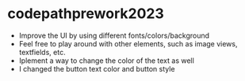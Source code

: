 # codepathprework2023

- Improve the UI by using different fonts/colors/background
- Feel free to play around with other elements, such as image views, textfields, etc.
- Iplement a way to change the color of the text as well
- I changed the button text color and button style 
